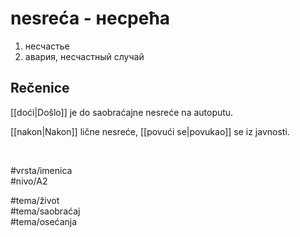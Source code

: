 # nesreća - несрећа

1. несчастье  
2. авария, несчастный случай

## Rečenice

[[doći|Došlo]] je do saobraćajne nesreće na autoputu.

[[nakon|Nakon]] lične nesreće, [[povući se|povukao]] se iz javnosti.

<br>

#vrsta/imenica  
#nivo/A2  

#tema/život  
#tema/saobraćaj  
#tema/osećanja  
